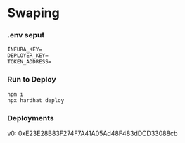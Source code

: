 # Swaping

### .env seput

```
INFURA_KEY=
DEPLOYER_KEY=
TOKEN_ADDRESS=
```

### Run to Deploy

```
npm i
npx hardhat deploy
```

### Deployments

v0: 0xE23E28B83F274F7A41A05Ad48F483dDCD33088cb
